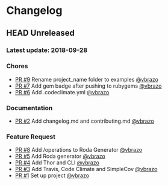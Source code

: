 # Changelog

## HEAD Unreleased
### Latest update: 2018-09-28

### Chores
- [PR #9](https://github.com/napice/ruby_api_generators/pull/9) Rename project_name folder to examples [@vbrazo](https://github.com/vbrazo)
- [PR #7](https://github.com/napice/ruby_api_generators/pull/7) Add gem badge after pushing to rubygems [@vbrazo](https://github.com/vbrazo)
- [PR #6](https://github.com/napice/ruby_api_generators/pull/6) Add .codeclimate.yml [@vbrazo](https://github.com/vbrazo)

### Documentation
- [PR #2](https://github.com/napice/ruby_api_generators/pull/2) Add changelog.md and contributing.md [@vbrazo](https://github.com/vbrazo)

### Feature Request
- [PR #8](https://github.com/napice/ruby_api_generators/pull/8) Add /operations to Roda Generator [@vbrazo](https://github.com/vbrazo)
- [PR #5](https://github.com/napice/ruby_api_generators/pull/5) Add Roda generator [@vbrazo](https://github.com/vbrazo)
- [PR #4](https://github.com/napice/ruby_api_generators/pull/4) Add Thor and CLI [@vbrazo](https://github.com/vbrazo)
- [PR #3](https://github.com/napice/ruby_api_generators/pull/3) Add Travis, Code Climate and SimpleCov [@vbrazo](https://github.com/vbrazo)
- [PR #1](https://github.com/napice/ruby_api_generators/pull/1) Set up project [@vbrazo](https://github.com/vbrazo)
